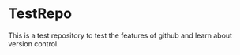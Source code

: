 # TestRepo
This is a test repository to test the features of github and learn about version control.

